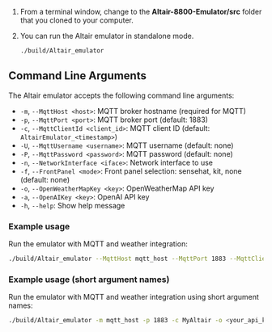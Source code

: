 1. From a terminal window, change to the **Altair-8800-Emulator/src** folder that you cloned to your computer.
2. You can run the Altair emulator in standalone mode.

    ```bash
    ./build/Altair_emulator
    ```

## Command Line Arguments

The Altair emulator accepts the following command line arguments:

- `-m`, `--MqttHost <host>`: MQTT broker hostname (required for MQTT)
- `-p`, `--MqttPort <port>`: MQTT broker port (default: 1883)
- `-c`, `--MqttClientId <client_id>`: MQTT client ID (default: `AltairEmulator_<timestamp>`)
- `-U`, `--MqttUsername <username>`: MQTT username (default: none)
- `-P`, `--MqttPassword <password>`: MQTT password (default: none)
- `-n`, `--NetworkInterface <iface>`: Network interface to use
- `-f`, `--FrontPanel <mode>`: Front panel selection: sensehat, kit, none (default: none)
- `-o`, `--OpenWeatherMapKey <key>`: OpenWeatherMap API key
- `-a`, `--OpenAIKey <key>`: OpenAI API key
- `-h`, `--help`: Show help message

### Example usage

Run the emulator with MQTT and weather integration:

```bash
./build/Altair_emulator --MqttHost mqtt_host --MqttPort 1883 --MqttClientId MyAltair --OpenWeatherMapKey <your_api_key> --NetworkInterface wlan0 --FrontPanel sensehat
```

### Example usage (short argument names)

Run the emulator with MQTT and weather integration using short argument names:

```bash
./build/Altair_emulator -m mqtt_host -p 1883 -c MyAltair -o <your_api_key> -n wlan0 -f sensehat
```
